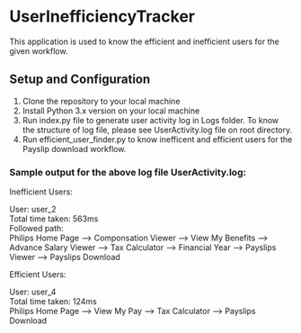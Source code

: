 # UserInefficiencyTracker

This application is used to know the efficient and inefficient users for the given workflow.

## Setup and Configuration

1. Clone the repository to your local machine
2. Install Python 3.x version on your local machine
3. Run index.py file to generate user activity log in Logs folder.
To know the structure of log file, please see UserActivity.log file on root directory.
4. Run efficient_user_finder.py to know inefficent and efficient users for the Payslip download workflow.  

### **Sample output for the above log file UserActivity.log:**

Inefficient Users:  

User: user_2  
Total time taken: 563ms  
Followed path:  
Philips Home Page --> Componsation Viewer --> View My Benefits --> Advance Salary Viewer --> Tax Calculator --> Financial Year --> Payslips Viewer --> Payslips Download  

Efficient Users:  

User: user_4  
Total time taken: 124ms  
Philips Home Page --> View My Pay --> Tax Calculator --> Payslips Download  
